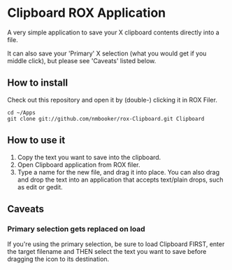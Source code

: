 # Clipboard ROX Application

A very simple application to save your X clipboard contents directly into
a file.

It can also save your 'Primary' X selection (what you would get if you middle click), but please see 'Caveats' listed below.

## How to install
Check out this repository and open it by (double-) clicking it in ROX Filer.

```
cd ~/Apps
git clone git://github.com/nmbooker/rox-Clipboard.git Clipboard
```

## How to use it

1. Copy the text you want to save into the clipboard.
2. Open Clipboard application from ROX filer.
3. Type a name for the new file, and drag it into place.  You can also drag and drop the text into an application that accepts text/plain drops, such as edit or gedit.

## Caveats
### Primary selection gets replaced on load
If you're using the primary selection, be sure to load Clipboard FIRST, enter the target filename and THEN select the text you want to save before dragging the icon to its destination.
